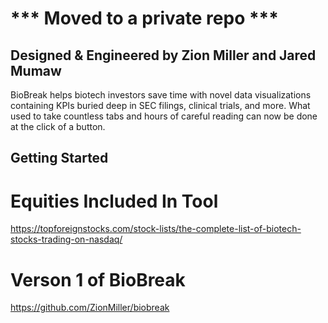 # *** Moved to a private repo ***




## Designed & Engineered by Zion Miller and Jared Mumaw

BioBreak helps biotech investors save time with novel data visualizations containing KPIs buried deep in SEC filings, clinical trials, and more. What used to take countless tabs and hours of careful reading can now be done at the click of a button.

## Getting Started

# Equities Included In Tool
https://topforeignstocks.com/stock-lists/the-complete-list-of-biotech-stocks-trading-on-nasdaq/

# Verson 1 of BioBreak
https://github.com/ZionMiller/biobreak
